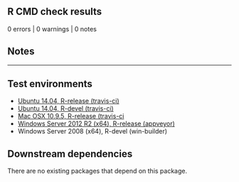 ## R CMD check results

0 errors | 0 warnings | 0 notes

## Notes

----

## Test environments

* [Ubuntu 14.04, R-release (travis-ci)](https://travis-ci.org/prioritizr/pppr/builds)
* [Ubuntu 14.04, R-devel (travis-ci)](https://travis-ci.org/prioritizr/pppr/builds)
* [Mac OSX 10.9.5, R-release (travis-ci](https://travis-ci.org/prioritizr/pppr/builds)
* [Windows Server 2012 R2 (x64), R-release (appveyor)](https://ci.appveyor.com/project/jeffreyhanson/pppr)
* Windows Server 2008 (x64), R-devel (win-builder)


## Downstream dependencies

There are no existing packages that depend on this package.
